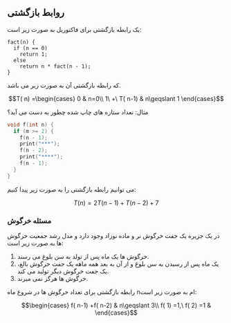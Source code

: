 ## روابط بازگشتی

یک رابطه بازگشتی برای فاکتوریل به صورت زیر است:
```pseudocode
fact(n) {
  if (n == 0)
    return 1;
  else
    return n * fact(n - 1);
}
```
که رابطه بازگشتی آن به صورت زیر می باشد.
```math
T( n) =\begin{cases}
0 & n=0\\
1\ +\ T( n-1) & n\geqslant 1
\end{cases}
```
مثال: تعداد ستاره های چاپ شده چطور به دست می آید؟
```cpp
void f(int n) {
  if (m >= 2) {
    f(n - 1);
    print("***");
    f(n - 2);
    print("****");
    f(n - 1);
  }
}
```
می توانیم رابطه بازگشتی را به صورت زیر پیدا کنیم:
```math
T( n) =2T( n-1) +T( n-2) +7
```
### مسئله خرگوش
در یک جزیره یک جفت خرگوش نر و ماده نوزاد وجود دارد و مدل رشد جمعیت خرگوش ها به صورت زیر است:

1. خرگوش ها یک ماه پس از تولد به سن بلوغ می رسند.
2. یک ماه پس از رسیدن به سن بلوغ و از آن به بعد همه ماهه یک جفت خرگوش بالغ، یک جفت خرگوش دیگر تولید می کند.
3. خرگوش ها هرگز نمی میرند.

رابطه بازگشتی برای تعداد خرگوش ها در شروع ماه nام به صورت زیر است:
```math
\begin{cases}
f( n-1) +f( n-2) & n\geqslant 3\\
f( 1) =1,\ f( 2) =1 & 
\end{cases}
```
